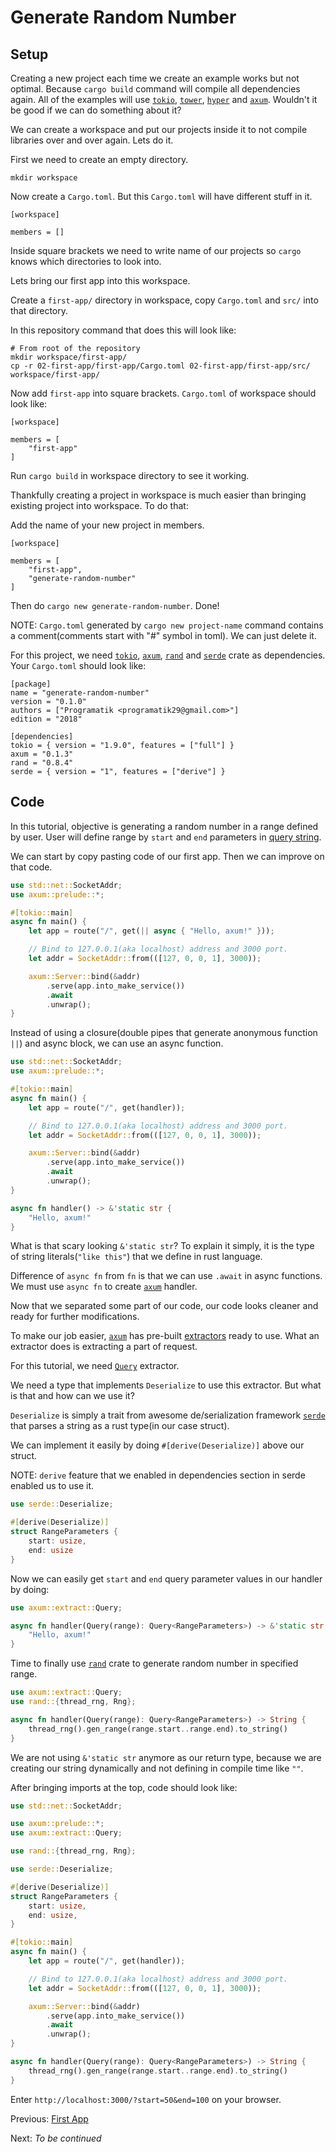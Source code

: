 # Generate Random Number

## Setup

Creating a new project each time we create an example works but not optimal. Because `cargo build` command will compile all dependencies again. All of the examples will use [`tokio`], [`tower`], [`hyper`] and [`axum`]. Wouldn't it be good if we can do something about it?

We can create a workspace and put our projects inside it to not compile libraries over and over again. Lets do it.

First we need to create an empty directory.

```
mkdir workspace
```

Now create a `Cargo.toml`. But this `Cargo.toml` will have different stuff in it.

```
[workspace]

members = []
```

Inside square brackets we need to write name of our projects so `cargo` knows which directories to look into.

Lets bring our first app into this workspace.

Create a `first-app/` directory in workspace, copy `Cargo.toml` and `src/` into that directory.

In this repository command that does this will look like:

```
# From root of the repository
mkdir workspace/first-app/
cp -r 02-first-app/first-app/Cargo.toml 02-first-app/first-app/src/ workspace/first-app/
```

Now add `first-app` into square brackets. `Cargo.toml` of workspace should look like:

```
[workspace]

members = [
	"first-app"
]
```

Run `cargo build` in workspace directory to see it working.

Thankfully creating a project in workspace is much easier than bringing existing project into workspace. To do that:

Add the name of your new project in members.

```
[workspace]

members = [
	"first-app",
	"generate-random-number"
]
```

Then do `cargo new generate-random-number`. Done!

NOTE: `Cargo.toml` generated by `cargo new project-name` command contains a comment(comments start with "#" symbol in toml). We can just delete it.

For this project, we need [`tokio`], [`axum`], [`rand`] and [`serde`] crate as dependencies. Your `Cargo.toml` should look like:

```
[package]
name = "generate-random-number"
version = "0.1.0"
authors = ["Programatik <programatik29@gmail.com>"]
edition = "2018"

[dependencies]
tokio = { version = "1.9.0", features = ["full"] }
axum = "0.1.3"
rand = "0.8.4"
serde = { version = "1", features = ["derive"] }
```

## Code

In this tutorial, objective is generating a random number in a range defined by user. User will define range by `start` and `end` parameters in [query string].

We can start by copy pasting code of our first app. Then we can improve on that code.

```rust
use std::net::SocketAddr;
use axum::prelude::*;

#[tokio::main]
async fn main() {
    let app = route("/", get(|| async { "Hello, axum!" }));

    // Bind to 127.0.0.1(aka localhost) address and 3000 port.
    let addr = SocketAddr::from(([127, 0, 0, 1], 3000));

    axum::Server::bind(&addr)
        .serve(app.into_make_service())
        .await
        .unwrap();
}
```

Instead of using a closure(double pipes that generate anonymous function `||`) and async block, we can use an async function.

```rust
use std::net::SocketAddr;
use axum::prelude::*;

#[tokio::main]
async fn main() {
    let app = route("/", get(handler));

    // Bind to 127.0.0.1(aka localhost) address and 3000 port.
    let addr = SocketAddr::from(([127, 0, 0, 1], 3000));

    axum::Server::bind(&addr)
        .serve(app.into_make_service())
        .await
        .unwrap();
}

async fn handler() -> &'static str {
    "Hello, axum!"
}
```

What is that scary looking `&'static str`? To explain it simply, it is the type of string literals(`"like this"`) that we define in rust language.

Difference of `async fn` from `fn` is that we can use `.await` in async functions. We must use `async fn` to create [`axum`] handler.

Now that we separated some part of our code, our code looks cleaner and ready for further modifications.

To make our job easier, [`axum`] has pre-built [extractors](https://docs.rs/axum/0.1.3/axum/extract/index.html#structs) ready to use. What an extractor does is extracting a part of request.

For this tutorial, we need [`Query`](https://docs.rs/axum/0.1.3/axum/extract/struct.Query.html) extractor.

We need a type that implements `Deserialize` to use this extractor. But what is that and how can we use it?

`Deserialize` is simply a trait from awesome de/serialization framework [`serde`] that parses a string as a rust type(in our case struct).

We can implement it easily by doing `#[derive(Deserialize)]` above our struct.

NOTE: `derive` feature that we enabled in dependencies section in serde enabled us to use it.

```rust
use serde::Deserialize;

#[derive(Deserialize)]
struct RangeParameters {
	start: usize,
	end: usize
}
```

Now we can easily get `start` and `end` query parameter values in our handler by doing:

```rust
use axum::extract::Query;

async fn handler(Query(range): Query<RangeParameters>) -> &'static str {
    "Hello, axum!"
}
```

Time to finally use [`rand`] crate to generate random number in specified range.

```rust
use axum::extract::Query;
use rand::{thread_rng, Rng};

async fn handler(Query(range): Query<RangeParameters>) -> String {
    thread_rng().gen_range(range.start..range.end).to_string()
}
```

We are not using `&'static str` anymore as our return type, because we are creating our string dynamically and not defining in compile time like `""`.

After bringing imports at the top, code should look like:

```rust
use std::net::SocketAddr;

use axum::prelude::*;
use axum::extract::Query;

use rand::{thread_rng, Rng};

use serde::Deserialize;

#[derive(Deserialize)]
struct RangeParameters {
    start: usize,
    end: usize,
}

#[tokio::main]
async fn main() {
    let app = route("/", get(handler));

    // Bind to 127.0.0.1(aka localhost) address and 3000 port.
    let addr = SocketAddr::from(([127, 0, 0, 1], 3000));

    axum::Server::bind(&addr)
        .serve(app.into_make_service())
        .await
        .unwrap();
}

async fn handler(Query(range): Query<RangeParameters>) -> String {
    thread_rng().gen_range(range.start..range.end).to_string()
}
```

Enter `http://localhost:3000/?start=50&end=100` on your browser.

Previous: [First App](../02-first-app)

Next: *To be continued*

[`tokio`]: https://github.com/tokio-rs/tokio
[`tower`]: https://github.com/tower-rs/tower
[`hyper`]: https://github.com/hyperium/hyper
[`axum`]: https://github.com/tokio-rs/axum
[`rand`]: https://github.com/rust-random/rand
[`serde`]: https://github.com/serde-rs/serde
[query string]: https://docs.rs/http/0.2.4/http/uri/struct.Uri.html#method.query
